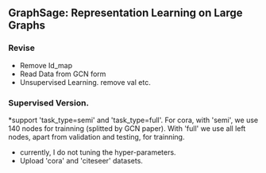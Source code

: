 ## GraphSage: Representation Learning on Large Graphs

### Revise
* Remove Id_map
* Read Data from GCN form
* Unsupervised Learning. remove val etc.


### Supervised Version.
*support 'task_type=semi' and 'task_type=full'. For cora, with 'semi', we use 140 nodes for trainning (splitted by GCN paper). With 'full' we use all left nodes, apart from validation and testing, for trainning.
* currently, I do not tuning the hyper-parameters.
* Upload 'cora' and 'citeseer' datasets.
